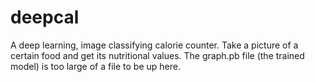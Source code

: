 # deepcal
A deep learning, image classifying calorie counter. Take a picture of a certain food and get its nutritional values. The graph.pb file (the trained model) is too large of a file to be up here.
